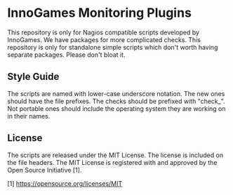 InnoGames Monitoring Plugins
============================

This repository is only for Nagios compatible scripts developed by
InnoGames.  We have packages for more complicated checks.  This
repository is only for standalone simple scripts which don't worth
having separate packages.  Please don't bloat it.

Style Guide
-----------

The scripts are named with lower-case underscore notation.  The new
ones should have the file prefixes.  The checks should be prefixed
with "check\_".  Not portable ones should include the operating
system they are working on in their names.

License
-------

The scripts are released under the MIT License.  The license is
included on the file headers.  The MIT License is registered with
and approved by the Open Source Initiative [1].

[1] https://opensource.org/licenses/MIT
